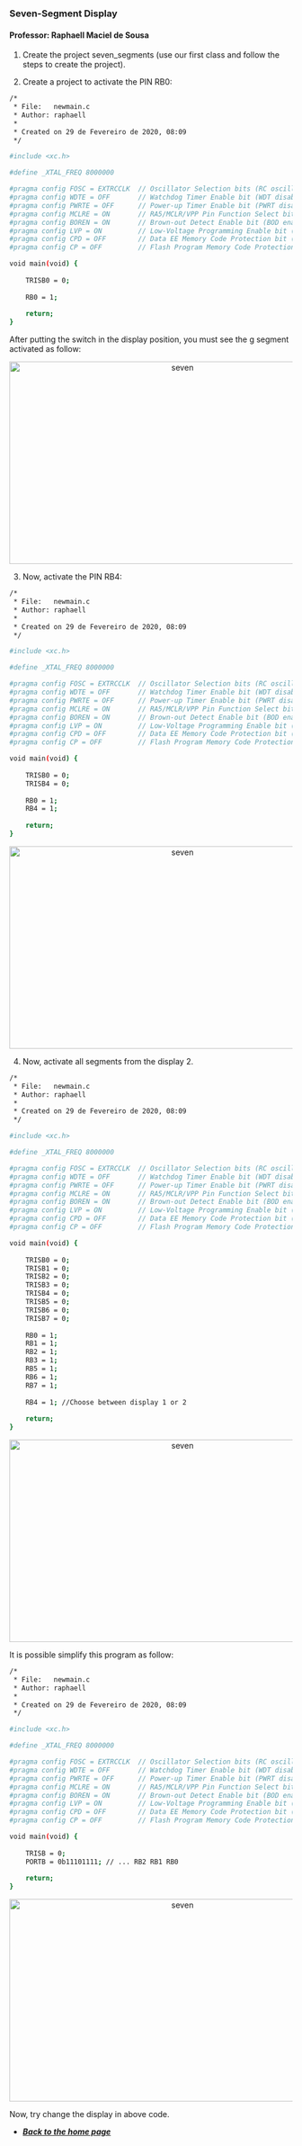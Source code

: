 ### Seven-Segment Display

#### Professor: Raphaell Maciel de Sousa

1. Create the project seven_segments (use our first class and follow the steps to create the project).

2. Create a project to activate the PIN RB0:

```sh
/*
 * File:   newmain.c
 * Author: raphaell
 *
 * Created on 29 de Fevereiro de 2020, 08:09
 */

#include <xc.h>

#define _XTAL_FREQ 8000000

#pragma config FOSC = EXTRCCLK  // Oscillator Selection bits (RC oscillator: CLKOUT function on RA6/OSC2/CLKOUT pin, Resistor and Capacitor on RA7/OSC1/CLKIN)
#pragma config WDTE = OFF       // Watchdog Timer Enable bit (WDT disabled)
#pragma config PWRTE = OFF      // Power-up Timer Enable bit (PWRT disabled)
#pragma config MCLRE = ON       // RA5/MCLR/VPP Pin Function Select bit (RA5/MCLR/VPP pin function is MCLR)
#pragma config BOREN = ON       // Brown-out Detect Enable bit (BOD enabled)
#pragma config LVP = ON         // Low-Voltage Programming Enable bit (RB4/PGM pin has PGM function, low-voltage programming enabled)
#pragma config CPD = OFF        // Data EE Memory Code Protection bit (Data memory code protection off)
#pragma config CP = OFF         // Flash Program Memory Code Protection bit (Code protection off)

void main(void) {
    
    TRISB0 = 0;
    
    RB0 = 1;
    
    return;
}
```

After putting the switch in the display position, you must see the g segment activated as follow:

<p align="center">
    <img src="./figs/seven_segments.png" width="600" height="360" title="seven">
</p>  

3. Now, activate the PIN RB4:

```sh
/*
 * File:   newmain.c
 * Author: raphaell
 *
 * Created on 29 de Fevereiro de 2020, 08:09
 */

#include <xc.h>

#define _XTAL_FREQ 8000000

#pragma config FOSC = EXTRCCLK  // Oscillator Selection bits (RC oscillator: CLKOUT function on RA6/OSC2/CLKOUT pin, Resistor and Capacitor on RA7/OSC1/CLKIN)
#pragma config WDTE = OFF       // Watchdog Timer Enable bit (WDT disabled)
#pragma config PWRTE = OFF      // Power-up Timer Enable bit (PWRT disabled)
#pragma config MCLRE = ON       // RA5/MCLR/VPP Pin Function Select bit (RA5/MCLR/VPP pin function is MCLR)
#pragma config BOREN = ON       // Brown-out Detect Enable bit (BOD enabled)
#pragma config LVP = ON         // Low-Voltage Programming Enable bit (RB4/PGM pin has PGM function, low-voltage programming enabled)
#pragma config CPD = OFF        // Data EE Memory Code Protection bit (Data memory code protection off)
#pragma config CP = OFF         // Flash Program Memory Code Protection bit (Code protection off)

void main(void) {
    
    TRISB0 = 0;
    TRISB4 = 0;
    
    RB0 = 1;
    RB4 = 1;
    
    return;
}
```

<p align="center">
    <img src="./figs/seven_segments_2.png" width="600" height="360" title="seven">
</p>  

4. Now, activate all segments from the display 2.

```sh
/*
 * File:   newmain.c
 * Author: raphaell
 *
 * Created on 29 de Fevereiro de 2020, 08:09
 */

#include <xc.h>

#define _XTAL_FREQ 8000000

#pragma config FOSC = EXTRCCLK  // Oscillator Selection bits (RC oscillator: CLKOUT function on RA6/OSC2/CLKOUT pin, Resistor and Capacitor on RA7/OSC1/CLKIN)
#pragma config WDTE = OFF       // Watchdog Timer Enable bit (WDT disabled)
#pragma config PWRTE = OFF      // Power-up Timer Enable bit (PWRT disabled)
#pragma config MCLRE = ON       // RA5/MCLR/VPP Pin Function Select bit (RA5/MCLR/VPP pin function is MCLR)
#pragma config BOREN = ON       // Brown-out Detect Enable bit (BOD enabled)
#pragma config LVP = ON         // Low-Voltage Programming Enable bit (RB4/PGM pin has PGM function, low-voltage programming enabled)
#pragma config CPD = OFF        // Data EE Memory Code Protection bit (Data memory code protection off)
#pragma config CP = OFF         // Flash Program Memory Code Protection bit (Code protection off)

void main(void) {
    
    TRISB0 = 0;
    TRISB1 = 0;
    TRISB2 = 0;
    TRISB3 = 0;
    TRISB4 = 0;
    TRISB5 = 0;
    TRISB6 = 0;
    TRISB7 = 0;
    
    RB0 = 1;
    RB1 = 1;
    RB2 = 1;
    RB3 = 1;
    RB5 = 1;
    RB6 = 1;
    RB7 = 1;
    
    RB4 = 1; //Choose between display 1 or 2
    
    return;
}
```

<p align="center">
    <img src="./figs/seven.png" width="600" height="360" title="seven">
</p>  

It is possible simplify this program as follow:

```sh
/*
 * File:   newmain.c
 * Author: raphaell
 *
 * Created on 29 de Fevereiro de 2020, 08:09
 */

#include <xc.h>

#define _XTAL_FREQ 8000000

#pragma config FOSC = EXTRCCLK  // Oscillator Selection bits (RC oscillator: CLKOUT function on RA6/OSC2/CLKOUT pin, Resistor and Capacitor on RA7/OSC1/CLKIN)
#pragma config WDTE = OFF       // Watchdog Timer Enable bit (WDT disabled)
#pragma config PWRTE = OFF      // Power-up Timer Enable bit (PWRT disabled)
#pragma config MCLRE = ON       // RA5/MCLR/VPP Pin Function Select bit (RA5/MCLR/VPP pin function is MCLR)
#pragma config BOREN = ON       // Brown-out Detect Enable bit (BOD enabled)
#pragma config LVP = ON         // Low-Voltage Programming Enable bit (RB4/PGM pin has PGM function, low-voltage programming enabled)
#pragma config CPD = OFF        // Data EE Memory Code Protection bit (Data memory code protection off)
#pragma config CP = OFF         // Flash Program Memory Code Protection bit (Code protection off)

void main(void) {
    
    TRISB = 0;    
    PORTB = 0b11101111; // ... RB2 RB1 RB0
        
    return;
}
```
<p align="center">
    <img src="./figs/seven_disp.png" width="600" height="360" title="seven">
</p> 

Now, try change the display in above code.

* **[*Back to the home page*](https://github.com/raphaellmsousa/microcontrollers)**  
